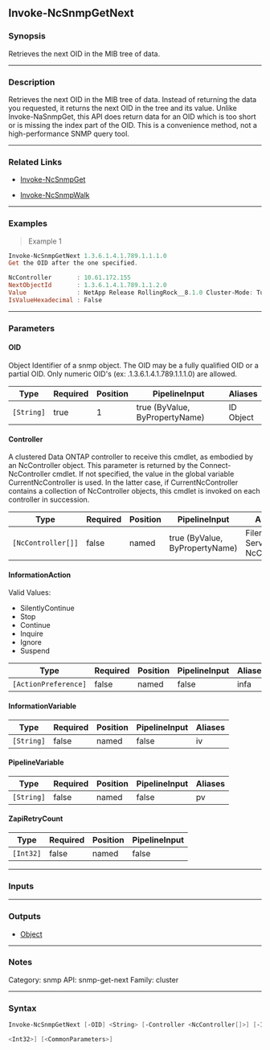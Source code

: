 Invoke-NcSnmpGetNext
--------------------

### Synopsis
Retrieves the next OID in the MIB tree of data.

---

### Description

Retrieves the next OID in the MIB tree of data.  Instead of returning the data you requested, it returns the next OID in the tree and its value.  Unlike Invoke-NaSnmpGet, this API does return data for an OID which is too short or is missing the index part of the OID.  This is a convenience method, not a high-performance SNMP query tool.

---

### Related Links
* [Invoke-NcSnmpGet](Invoke-NcSnmpGet)

* [Invoke-NcSnmpWalk](Invoke-NcSnmpWalk)

---

### Examples
> Example 1

```PowerShell
Invoke-NcSnmpGetNext 1.3.6.1.4.1.789.1.1.1.0
Get the OID after the one specified.

NcController       : 10.61.172.155
NextObjectId       : 1.3.6.1.4.1.789.1.1.2.0
Value              : NetApp Release RollingRock__8.1.0 Cluster-Mode: Tue Aug 23 05:34:04 PDT 2011
IsValueHexadecimal : False

```

---

### Parameters
#### **OID**
Object Identifier of a snmp object.  The OID may be a fully qualified OID or a partial OID.  Only numeric OID's (ex: .1.3.6.1.4.1.789.1.1.1.0) are allowed.

|Type      |Required|Position|PipelineInput                 |Aliases      |
|----------|--------|--------|------------------------------|-------------|
|`[String]`|true    |1       |true (ByValue, ByPropertyName)|ID<br/>Object|

#### **Controller**
A clustered Data ONTAP controller to receive this cmdlet, as embodied by an NcController object.  This parameter is returned by the Connect-NcController cmdlet.  If not specified, the value in the global variable CurrentNcController is used.  In the latter case, if CurrentNcController contains a collection of NcController objects, this cmdlet is invoked on each controller in succession.

|Type              |Required|Position|PipelineInput                 |Aliases                          |
|------------------|--------|--------|------------------------------|---------------------------------|
|`[NcController[]]`|false   |named   |true (ByValue, ByPropertyName)|Filer<br/>Server<br/>NcController|

#### **InformationAction**

Valid Values:

* SilentlyContinue
* Stop
* Continue
* Inquire
* Ignore
* Suspend

|Type                |Required|Position|PipelineInput|Aliases|
|--------------------|--------|--------|-------------|-------|
|`[ActionPreference]`|false   |named   |false        |infa   |

#### **InformationVariable**

|Type      |Required|Position|PipelineInput|Aliases|
|----------|--------|--------|-------------|-------|
|`[String]`|false   |named   |false        |iv     |

#### **PipelineVariable**

|Type      |Required|Position|PipelineInput|Aliases|
|----------|--------|--------|-------------|-------|
|`[String]`|false   |named   |false        |pv     |

#### **ZapiRetryCount**

|Type     |Required|Position|PipelineInput|
|---------|--------|--------|-------------|
|`[Int32]`|false   |named   |false        |

---

### Inputs

---

### Outputs
* [Object](https://learn.microsoft.com/en-us/dotnet/api/System.Object)

---

### Notes
Category: snmp
API: snmp-get-next
Family: cluster

---

### Syntax
```PowerShell
Invoke-NcSnmpGetNext [-OID] <String> [-Controller <NcController[]>] [-InformationAction <ActionPreference>] [-InformationVariable <String>] [-PipelineVariable <String>] [-ZapiRetryCount 
```
```PowerShell
<Int32>] [<CommonParameters>]
```
